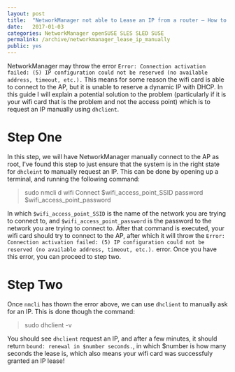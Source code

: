 ```yaml
---
layout: post
title:  "NetworkManager not able to Lease an IP from a router — How to Manually Request an IP"
date:   2017-01-03
categories: NetworkManager openSUSE SLES SLED SUSE 
permalink: /archive/networkmanager_lease_ip_manually
public: yes
---
```


NetworkManager may throw the error ``Error: Connection activation failed: (5) IP configuration could not be reserved (no available address, timeout, etc.).``  This means for some reason the wifi card is able to connect to the AP, but it is unable to reserve a dynamic IP with DHCP. In this guide I will explain a potential solution to the problem (particularly if it is your wifi card that is the problem and not the access point) which is to request an IP manually using ``dhclient``. 

# Step One  
In this step, we will have NetworkManager manually connect to the AP as root, I've found this step to just ensure that the system is in the right state for ``dhcleint`` to manually request an IP. This can be done by opening up a terminal, and running the following command:  

> sudo nmcli d wifi Connect $wifi_access_point_SSID password $wifi_access_point_password  

In which ``$wifi_access_point_SSID`` is the name of the network you are trying to connect to, and ``$wifi_access_point_password`` is the password to the network you are trying to connect to. After that command is executed, your wifi card should try to connect to the AP, after which it will throw the ``Error: Connection activation failed: (5) IP configuration could not be reserved (no available address, timeout, etc.).`` error. Once you have this error, you can proceed to step two.  

# Step Two  
Once ``nmcli`` has thown the error above, we can use ``dhclient`` to manually ask for an IP. This is done though the command:  

> sudo dhclient -v  

You should see ``dhclient`` request an IP, and after a few minutes, it should return ``bound: renewal in $number seconds.``, in which $number is how many seconds the lease is, which also means your wifi card was successfuly granted an IP lease!  
